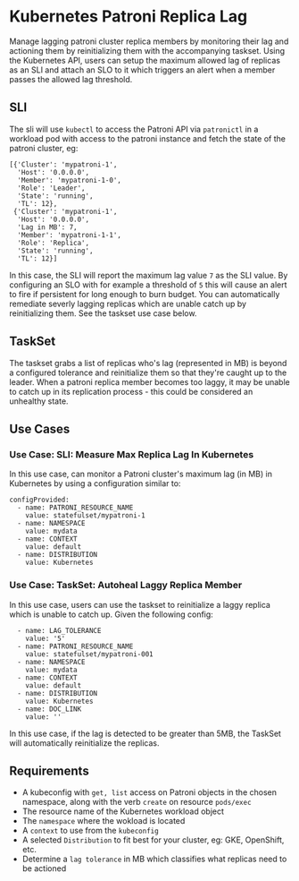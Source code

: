 # Kubernetes Patroni Replica Lag
Manage lagging patroni cluster replica members by monitoring their lag and actioning them by reinitializing them with the accompanying taskset. Using the Kubernetes API, users can setup the maximum allowed lag of replicas as an SLI and attach an SLO to it which triggers an alert when a member passes the allowed lag threshold.

## SLI
The sli will use `kubectl` to access the Patroni API via `patronictl` in a workload pod with access to the patroni instance and fetch the state of the patroni cluster, eg:
```
[{'Cluster': 'mypatroni-1',
  'Host': '0.0.0.0',
  'Member': 'mypatroni-1-0',
  'Role': 'Leader',
  'State': 'running',
  'TL': 12},
 {'Cluster': 'mypatroni-1',
  'Host': '0.0.0.0',
  'Lag in MB': 7,
  'Member': 'mypatroni-1-1',
  'Role': 'Replica',
  'State': 'running',
  'TL': 12}]
```

In this case, the SLI will report the maximum lag value `7` as the SLI value. By configuring an SLO with for example a threshold of `5` this will cause an alert to fire if persistent for long enough to burn budget. You can automatically remediate severly lagging replicas which are unable catch up by reinitializing them. See the taskset use case below.

## TaskSet
The taskset grabs a list of replicas who's lag (represented in MB) is beyond a configured tolerance and reinitialize them so that they're caught up to the leader. When a patroni replica member becomes too laggy, it may be unable to catch up in its replication process - this could be considered an unhealthy state.


## Use Cases
### Use Case: SLI: Measure Max Replica Lag In Kubernetes
In this use case, can monitor a Patroni cluster's maximum lag (in MB) in Kubernetes by using a configuration similar to:
```
configProvided:
  - name: PATRONI_RESOURCE_NAME
    value: statefulset/mypatroni-1
  - name: NAMESPACE
    value: mydata
  - name: CONTEXT
    value: default
  - name: DISTRIBUTION
    value: Kubernetes
```

### Use Case: TaskSet: Autoheal Laggy Replica Member
In this use case, users can use the taskset to reinitialize a laggy replica which is unable to catch up.
Given the following config:
```
  - name: LAG_TOLERANCE
    value: '5'
  - name: PATRONI_RESOURCE_NAME
    value: statefulset/mypatroni-001
  - name: NAMESPACE
    value: mydata
  - name: CONTEXT
    value: default
  - name: DISTRIBUTION
    value: Kubernetes
  - name: DOC_LINK
    value: ''
```

In this use case, if the lag is detected to be greater than 5MB, the TaskSet will automatically reinitialize the replicas. 


## Requirements
- A kubeconfig with `get, list` access on Patroni objects in the chosen namespace, along with the verb `create` on resource `pods/exec`
- The resource name of the Kubernetes workload object
- The `namespace` where the wokload is located
- A `context` to use from the `kubeconfig`
- A selected `Distribution` to fit best for your cluster, eg: GKE, OpenShift, etc.
- Determine a `lag tolerance` in MB which classifies what replicas need to be actioned
